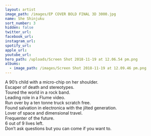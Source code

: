 ```yaml
---
layout: artist
image_path: /images/EP COVER BOLD FINAL 3D 3000.jpg
name: She Shinjuku
sort_number: 3
hidden: false
twitter_url:
facebook_url:
instagram_url:
spotify_url:
apple_url:
youtube_url:
hero_path: /uploads/Screen Shot 2018-11-19 at 12.06.54 pm.png
albums:
  - image_path: /images/Screen Shot 2018-11-19 at 12.09.46 pm.png
---
```


A 90’s child with a micro-chip on her shoulder.<br>Escaper of death and stereotypes.<br>Toured the world in a rock band.<br>Leading role in a Flume video.<br>Run over by a ten tonne truck scratch free.<br>Found salvation in electronica with the jilted generation.<br>Lover of space and dimensional travel.<br>Frequenter of the future.<br>6 out of 9 lives left.<br>Don’t ask questions but you can come if you want to.